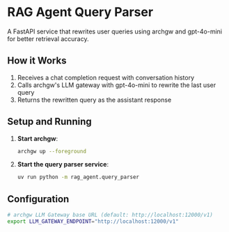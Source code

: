 # RAG Agent Query Parser

A FastAPI service that rewrites user queries using archgw and gpt-4o-mini for better retrieval accuracy.

## How it Works

1. Receives a chat completion request with conversation history
2. Calls archgw's LLM gateway with gpt-4o-mini to rewrite the last user query
3. Returns the rewritten query as the assistant response

## Setup and Running

1. **Start archgw**:
   ```bash
   archgw up --foreground
   ```

2. **Start the query parser service**:
   ```bash
   uv run python -m rag_agent.query_parser
   ```

## Configuration

```bash
# archgw LLM Gateway base URL (default: http://localhost:12000/v1)
export LLM_GATEWAY_ENDPOINT="http://localhost:12000/v1"

```
